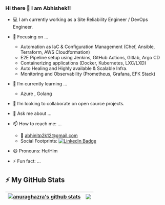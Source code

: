 ### Hi there 👋 I am Abhishek!!

- :computer: I am currently working as a Site Reliability Engineer / DevOps Engineer.

- 💬 Focusing on ...
   - Automation as IaC & Configuration Management (Chef, Ansible, Terraform, AWS Cloudformation)
   - E2E Pipeline setup using Jenkins, GitHub Actions, Gitlab, Argo CD
   - Containerizing applications (Docker, Kubernetes, LXC/LXD)
   - Auto Healing and Highly available & Scalable Infra.
   - Monitoring and Observability (Prometheus, Grafana, EFK Stack)
- 🌱 I’m currently learning ...
   - Azure , Golang
- 👯 I’m looking to collaborate on open source projects.
- 💬 Ask me about ...
- 📫 How to reach me: ...
   - :email: abhinitp2k12@gmail.com
   - Social Footprints: [![Linkedin Badge](https://img.shields.io/badge/-Abhishek%20Majumdar-blue?style=flat-square&logo=Linkedin&logoColor=white&link=https://www.linkedin.com/in/abhishek-majumdar-0916a9217/)](https://www.linkedin.com/in/abhishek-majumdar-0916a9217)
- 😄 Pronouns: He/Him
- ⚡ Fun fact: ...

## ⚡ My GitHub Stats
<!-- <p align="left"> <img src="https://github-readme-stats.vercel.app/api?username=abhi-aws15
&show_icons=true&theme=gotham" alt="abhi-aws15
" />

<img align="center" src="https://github-readme-stats.anuraghazra1.vercel.app/api?username=abhi-aws15&show_icons=true&line_height=27&include_all_commits=true"/> 
![Top Langs](https://github-readme-stats.vercel.app/api/top-langs/?username=abhi-aws15
&hide=TeX&layout=compact)
 -->
 | <a href="https://github.com/abhi-aws15/github-readme-stats"><img align="center" src="https://github-readme-stats.vercel.app/api?username=abhi-aws15&show_icons=true&include_all_commits=true&theme=buefy&hide_border=true" alt="anuraghazra's github stats" /></a> | <a href="https://github.com/anuraghazra/github-readme-stats"><img align="center" src="https://github-readme-stats.vercel.app/api/top-langs/?username=abhi-aws15&layout=compact&theme=buefy&hide_border=true" /></a> |
| ------------- | ------------- |
